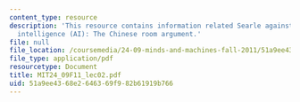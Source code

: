 ```yaml
---
content_type: resource
description: 'This resource contains information related Searle against artificial
  intelligence (AI): The Chinese room argument.'
file: null
file_location: /coursemedia/24-09-minds-and-machines-fall-2011/51a9ee4368e2646369f982b61919b766_MIT24_09F11_lec02.pdf
file_type: application/pdf
resourcetype: Document
title: MIT24_09F11_lec02.pdf
uid: 51a9ee43-68e2-6463-69f9-82b61919b766
---
```


